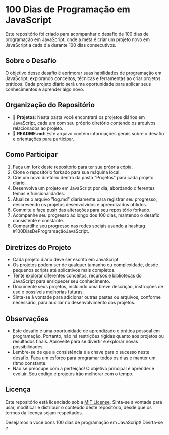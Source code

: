 # 100 Dias de Programação em JavaScript

Este repositório foi criado para acompanhar o desafio de 100 dias de programação em JavaScript, onde a meta é criar um projeto novo em JavaScript a cada dia durante 100 dias consecutivos.

## Sobre o Desafio

O objetivo desse desafio é aprimorar suas habilidades de programação em JavaScript, explorando conceitos, técnicas e ferramentas ao criar projetos práticos. Cada projeto diário será uma oportunidade para aplicar seus conhecimentos e aprender algo novo.

## Organização do Repositório

- 📁 **Projetos**: Nesta pasta você encontrará os projetos diários em JavaScript, cada um com seu próprio diretório contendo os arquivos relacionados ao projeto.
- 📄 **README.md**: Este arquivo contém informações gerais sobre o desafio e orientações para participar.

## Como Participar

1. Faça um fork deste repositório para ter sua própria cópia.
2. Clone o repositório forkado para sua máquina local.
3. Crie um novo diretório dentro da pasta "Projetos" para cada projeto diário.
4. Desenvolva um projeto em JavaScript por dia, abordando diferentes temas e funcionalidades.
5. Atualize o arquivo "log.md" diariamente para registrar seu progresso, descrevendo os projetos desenvolvidos e aprendizados obtidos.
6. Commite e faça push das alterações para seu repositório forkado.
7. Acompanhe seu progresso ao longo dos 100 dias, mantendo o desafio consistente e constante.
8. Compartilhe seu progresso nas redes sociais usando a hashtag #100DiasDeProgramaçãoJavaScript.

## Diretrizes do Projeto

- Cada projeto diário deve ser escrito em JavaScript.
- Os projetos podem ser de qualquer tamanho ou complexidade, desde pequenos scripts até aplicativos mais completos.
- Tente explorar diferentes conceitos, recursos e bibliotecas do JavaScript para enriquecer seu conhecimento.
- Documente seus projetos, incluindo uma breve descrição, instruções de uso e possíveis melhorias futuras.
- Sinta-se à vontade para adicionar outras pastas ou arquivos, conforme necessário, para auxiliar no desenvolvimento dos projetos.

## Observações

- Este desafio é uma oportunidade de aprendizado e prática pessoal em programação. Portanto, não há restrições rígidas quanto aos projetos ou resultados finais. Aproveite para se divertir e explorar novas possibilidades.
- Lembre-se de que a consistência é a chave para o sucesso neste desafio. Faça um esforço para programar todos os dias e manter um ritmo constante.
- Não se preocupe com a perfeição! O objetivo principal é aprender e evoluir. Seu código e projetos irão melhorar com o tempo.

## Licença

Este repositório está licenciado sob a [MIT License](LICENSE). Sinta-se à vontade para usar, modificar e distribuir o conteúdo deste repositório, desde que os termos da licença sejam respeitados.

Desejamos a você bons 100 dias de programação em JavaScript! Divirta-se e
